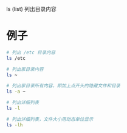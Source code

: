 ls (list) 列出目录内容

# 例子

```sh
# 列出 /etc 目录内容
ls /etc

# 列出家目录内容
ls ~

# 列出家目录所有内容，即加上点开头的隐藏文件和目录
ls -a ~

# 列出详细列表
ls -l

# 列出详细列表，文件大小用动态单位显示
ls -lh
```